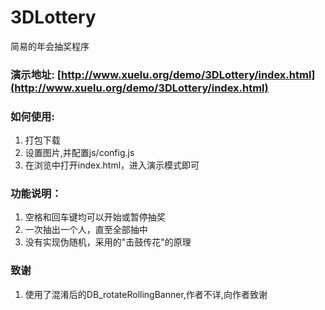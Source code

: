 # 3DLottery
简易的年会抽奖程序

### 演示地址: [http://www.xuelu.org/demo/3DLottery/index.html](http://www.xuelu.org/demo/3DLottery/index.html)
### 如何使用: 
1. 打包下载
2. 设置图片,并配置js/config.js
3. 在浏览中打开index.html，进入演示模式即可


### 功能说明：
1. 空格和回车键均可以开始或暂停抽奖
2. 一次抽出一个人，直至全部抽中
3. 没有实现伪随机，采用的"击鼓传花"的原理

### 致谢
1. 使用了混淆后的DB_rotateRollingBanner,作者不详,向作者致谢




